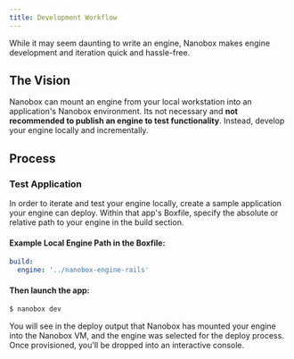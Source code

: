 ```yaml
---
title: Development Workflow
---
```


While it may seem daunting to write an engine, Nanobox makes engine development and iteration quick and hassle-free.

## The Vision

Nanobox can mount an engine from your local workstation into an application's Nanobox environment. Its not necessary and **not recommended to publish an engine to test functionality**. Instead, develop your engine locally and incrementally.

## Process

### Test Application

In order to iterate and test your engine locally, create a sample application your engine can deploy. Within that app's Boxfile, specify the absolute or relative path to your engine in the build section.

#### Example Local Engine Path in the Boxfile:

```yaml
build:
  engine: '../nanobox-engine-rails'
```

#### Then launch the app:

```bash
$ nanobox dev
```

You will see in the deploy output that Nanobox has mounted your engine into the Nanobox VM, and the engine was selected for the deploy process. Once provisioned, you'll be dropped into an interactive console.
